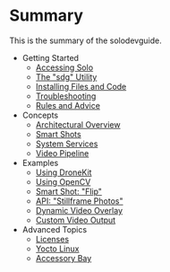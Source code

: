 # Summary

This is the summary of the solodevguide.

* Getting Started
   * [Accessing Solo](network.md)
   * [The "sdg" Utility](utils.md)
   * [Installing Files and Code](uploading.md)
   * [Troubleshooting](reset.md)
   * [Rules and Advice](donts.md)
* Concepts
   * [Architectural Overview](overview.md)
   * [Smart Shots](smartshot.md)
   * [System Services](service.md)
   * [Video Pipeline](video.md)
* Examples
   * [Using DroneKit](dronekit.md)
   * [Using OpenCV](opencv.md)
   * [Smart Shot: "Flip"](flip.md)
   * [API: "Stillframe Photos"](stillframe.md)
   * [Dynamic Video Overlay](video-overlay.md)
   * [Custom Video Output](video-out.md)
* Advanced Topics
   * [Licenses](licenses.md)
   * [Yocto Linux](linux.md)
   * [Accessory Bay](accessories.md)
